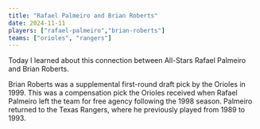 ```yaml
---
title: "Rafael Palmeiro and Brian Roberts"
date: 2024-11-11
players: ["rafael-palmeiro","brian-roberts"]
teams: ["orioles", "rangers"]
---
```


Today I learned about this connection between All-Stars Rafael Palmeiro and Brian Roberts.

<!--more-->

Brian Roberts was a supplemental first-round draft pick by the Orioles in 1999. This was a compensation pick the Orioles received when Rafael Palmeiro left the team for free agency following the 1998 season. Palmeiro returned to the Texas Rangers, where he previously played from 1989 to 1993.
